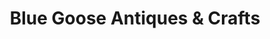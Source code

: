 ---
title: "Blue Goose Antiques & Crafts"
url: /monson/blue-goose-antiques-and-crafts/
shop: antiques
---